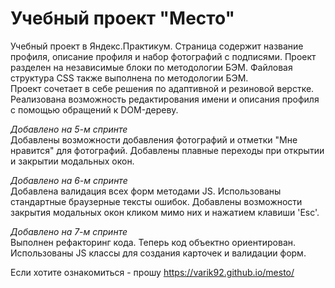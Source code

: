 # **Учебный проект "Место"**
Учебный проект в Яндекс.Практикум. Страница содержит название профиля, описание профиля и набор фотографий с подписями. 
Проект разделен на независимые блоки по методологии БЭМ. Файловая структура CSS также выполнена по методологии БЭМ.  
Проект сочетает в себе решения по адаптивной и резиновой верстке.  
Реализована возможность редактирования имени и описания профиля с помощью обращений к DOM-дереву.

*Добавлено на 5-м спринте*  
Добавлены возможности добавления фотографий и отметки "Мне нравится" для фотографий. Добавлены плавные переходы при открытии и закрытии модальных окон.

*Добавлено на 6-м спринте*  
Добавлена валидация всех форм методами JS. Использованы стандартные браузерные тексты ошибок. Добавлены возможности закрытия модальных окон кликом мимо них и нажатием клавиши 'Esc'.

*Добавлено на 7-м спринте*  
Выполнен рефакторинг кода. Теперь код объектно ориентирован. Использованы JS классы для создания карточек и валидации форм.

Если хотите ознакомиться - прошу https://varik92.github.io/mesto/
